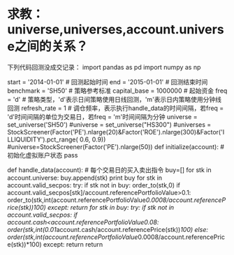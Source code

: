 # 求教：universe,universes,account.universe之间的关系？

下列代码回测没成交记录：
import pandas as pd
import numpy as np

start = '2014-01-01'                       # 回测起始时间
end = '2015-01-01'                        # 回测结束时间
benchmark = 'SH50'                        # 策略参考标准
capital_base = 1000000                      # 起始资金
freq = 'd'                              # 策略类型，'d'表示日间策略使用日线回测，'m'表示日内策略使用分钟线回测
refresh_rate = 1           # 调仓频率，表示执行handle_data的时间间隔，若freq = 'd'时间间隔的单位为交易日，若freq = 'm'时间间隔为分钟
universe = set_universe('SH50')
#universe = set_universe("HS300")
#universes = StockScreener(Factor('PE').nlarge(20)&Factor('ROE').nlarge(300)&Factor('ILLIQUIDITY').pct_range( 0.6, 0.9))
#universe=StockScreener(Factor('PE').nlarge(50))
def initialize(account):                    # 初始化虚拟账户状态
    pass

def handle_data(account):                   # 每个交易日的买入卖出指令
    buy=[]
    for stk in account.universe:
        buy.append(stk)
    print buy
    for stk in account.valid_secpos:
        try:
            if stk not in buy:
                order_to(stk,0)
            if account.valid_secpos[stk]/account.referencePortfolioValue>0.1:
                order_to(stk,int(account.referencePortfolioValue*0.0008/account.referencePrice(stk))*100)
        except:
            return
    for stk in buy:
        try:
            if stk not in account.valid_secpos:
                if account.cash<account.referencePortfolioValue*0.08:
                    order(stk,int(0.01*account.cash/account.referencePrice(stk))*100)
                else:
                    order(stk,int(account.referencePortfolioValue*0.0008/account.referencePrice(stk))*100)
        except:
            return
    return